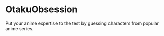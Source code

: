 # OtakuObsession
 Put your anime expertise to the test by guessing characters from popular anime series.

